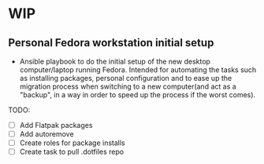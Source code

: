 # WIP

## Personal Fedora workstation initial setup

- Ansible playbook to do the initial setup of the new desktop computer/laptop
running Fedora. Intended for automating the tasks such as installing packages, personal configuration
and to ease up the migration process when switching to a new computer(and act as a "backup", in a way in order
to speed up the process if the worst comes).

TODO:

- [ ] Add Flatpak packages
- [ ] Add autoremove
- [ ] Create roles for package installs
- [ ] Create task to pull .dotfiles repo
